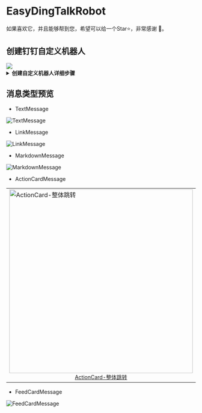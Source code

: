 # EasyDingTalkRobot

如果喜欢它，并且能够帮到您，希望可以给一个Star⭐，非常感谢 🙏。

## 创建钉钉自定义机器人

<img src="https://help-static-aliyun-doc.aliyuncs.com/assets/img/zh-CN/5750865761/p556317.gif">
<details>
    <summary><b>创建自定义机器人详细步骤</b></summary>
    <br>

1.  选择需要添加机器人的群聊，然后依次单击<b>群设置</b> >  <b>智能群助手</b> 。 <img src="https://help-static-aliyun-doc.aliyuncs.com/assets/img/zh-CN/5750865761/p556317.gif">
2.  在机器人管理页面选择<b>自定义</b>机器人，输入机器人名字并选择要发送消息的群，同时可以为机器人设置机器人头像。 <img src="https://help-static-aliyun-doc.aliyuncs.com/assets/img/zh-CN/5750865761/p556333.png"> <img src="https://help-static-aliyun-doc.aliyuncs.com/assets/img/zh-CN/5750865761/p556338.png">

</details>

## 消息类型预览

* TextMessage

![TextMessage](https://user-images.githubusercontent.com/16472159/234022082-0dfbed0c-b4dc-4957-993f-71648da5ed70.png)

* LinkMessage

![LinkMessage](https://user-images.githubusercontent.com/16472159/234024027-7dd42032-de05-4222-841e-b58de8506c5b.png)

*   MarkdownMessage

![MarkdownMessage](https://user-images.githubusercontent.com/16472159/234024935-0902b6d3-9725-49ee-85fc-c142a5e3b22e.png)

*   ActionCardMessage

 <table style="margin-left: auto; margin-right: auto;">
    <tr>
        <td>
           <img src="https://user-images.githubusercontent.com/16472159/234191567-e96d8772-fc11-4ba2-8e47-e61e3f32b493.png" alt="ActionCard-整体跳转" width=488><center style="font-size:14px;text-decoration:underline">ActionCard-整体跳转</center> 
        </td>
        <td>
         <img src="https://user-images.githubusercontent.com/16472159/234026471-7d41b043-8ed3-4a58-8f36-aab742a12c52.png" alt="ActionCard-独立跳转"><center style="font-size:14px;text-decoration:underline">ActionCard-整体跳转</center> 
        </td>
    </tr>
</table>

*   FeedCardMessage

![FeedCardMessage](https://user-images.githubusercontent.com/16472159/234027379-1ebd406a-cb31-4211-b39e-9edc7b2bb88c.png)

